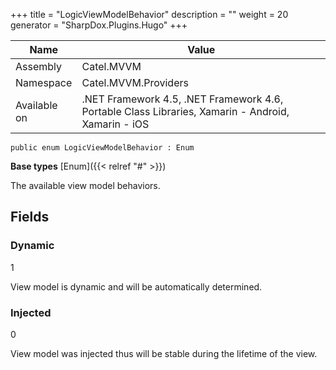

+++
title = "LogicViewModelBehavior" 
description = ""
weight = 20
generator = "SharpDox.Plugins.Hugo"
+++

Name|Value
---|---
Assembly|Catel.MVVM
Namespace|Catel.MVVM.Providers
Available on|.NET Framework 4.5, .NET Framework 4.6, Portable Class Libraries, Xamarin - Android, Xamarin - iOS

```
public enum LogicViewModelBehavior : Enum
```

**Base types**
[Enum]({{&lt; relref "#" &gt;}})

The available view model behaviors.

## Fields

### Dynamic

1

View model is dynamic and will be automatically determined.

### Injected

0

View model was injected thus will be stable during the lifetime of the view.


